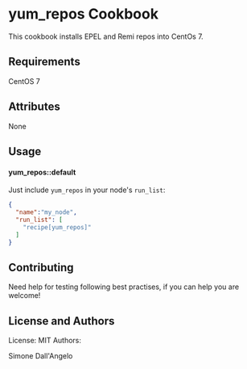 yum_repos Cookbook
==================
This cookbook installs EPEL and Remi repos into CentOs 7.

Requirements
------------
CentOS 7

Attributes
----------
None

Usage
-----
#### yum_repos::default
Just include `yum_repos` in your node's `run_list`:

```json
{
  "name":"my_node",
  "run_list": [
    "recipe[yum_repos]"
  ]
}
```

Contributing
------------
Need help for testing following best practises, if you can help you are welcome!

License and Authors
-------------------
License: MIT
Authors:

Simone Dall'Angelo
